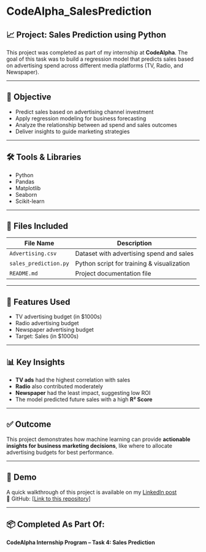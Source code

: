 # CodeAlpha_SalesPrediction

## 📈 Project: Sales Prediction using Python

This project was completed as part of my internship at **CodeAlpha**. The goal of this task was to build a regression model that predicts sales based on advertising spend across different media platforms (TV, Radio, and Newspaper).

---

## 🎯 Objective

- Predict sales based on advertising channel investment
- Apply regression modeling for business forecasting
- Analyze the relationship between ad spend and sales outcomes
- Deliver insights to guide marketing strategies

---

## 🛠 Tools & Libraries

- Python
- Pandas
- Matplotlib
- Seaborn
- Scikit-learn

---

## 📁 Files Included

| File Name            | Description                                 |
|----------------------|---------------------------------------------|
| `Advertising.csv`    | Dataset with advertising spend and sales    |
| `sales_prediction.py`| Python script for training & visualization  |
| `README.md`          | Project documentation file                  |

---

## 🧠 Features Used

- TV advertising budget (in $1000s)
- Radio advertising budget
- Newspaper advertising budget
- Target: Sales (in $1000s)

---

## 📊 Key Insights

- **TV ads** had the highest correlation with sales
- **Radio** also contributed moderately
- **Newspaper** had the least impact, suggesting low ROI
- The model predicted future sales with a high **R² Score**

---

## ✅ Outcome

This project demonstrates how machine learning can provide **actionable insights for business marketing decisions**, like where to allocate advertising budgets for best performance.

---

## 📸 Demo

A quick walkthrough of this project is available on my [LinkedIn post](#)  
📂 GitHub: [[Link to this repository]](https://github.com/genuineinsaan/CodeAlpha_IrisFlowerClassification.git)

---

## 📦 Completed As Part Of:

**CodeAlpha Internship Program – Task 4: Sales Prediction**
